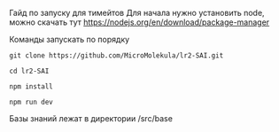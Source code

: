 Гайд по запуску для тимейтов
Для начала нужно установить node, можно скачать тут https://nodejs.org/en/download/package-manager

Команды запускать по порядку

```
git clone https://github.com/MicroMolekula/lr2-SAI.git

cd lr2-SAI

npm install

npm run dev

```

Базы знаний лежат в директории /src/base

